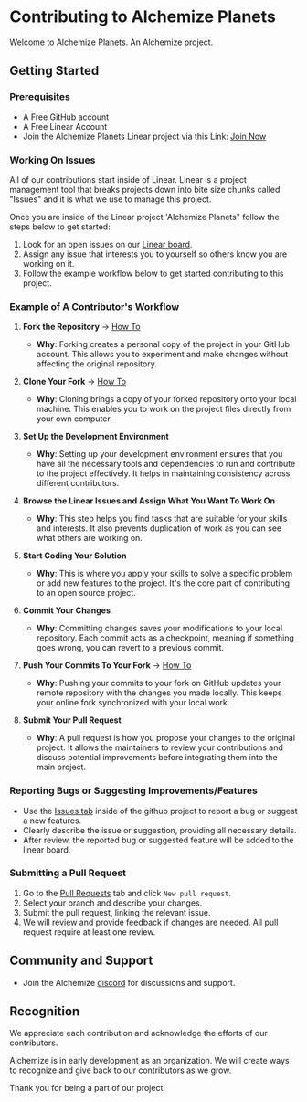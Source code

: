 # Contributing to Alchemize Planets

Welcome to Alchemize Planets. An Alchemize project.

## Getting Started

### Prerequisites

- A Free GitHub account
- A Free Linear Account
- Join the Alchemize Planets Linear project via this Link: [Join Now](https://linear.app/alchemize-planets/join/a3d84e656fce5d151ee4b6efae6b8a7c?s=4)

### Working On Issues

All of our contributions start inside of Linear. Linear is a project management tool that breaks projects down into bite size chunks called "Issues" and it is what we use to manage this project.

Once you are inside of the Linear project 'Alchemize Planets" follow the steps below to get started:

1. Look for an open issues on our [Linear board](https://linear.app/alchemize-planets/team/ALC/active).
2. Assign any issue that interests you to yourself so others know you are working on it.
4. Follow the example workflow below to get started contributing to this project.

### Example of A Contributor's Workflow

1. **Fork the Repository** -> [How To](https://docs.github.com/en/get-started/quickstart/fork-a-repo)
    -  **Why**: Forking creates a personal copy of the project in your GitHub account. This allows you to experiment and make changes without affecting the original repository.

2. **Clone Your Fork** -> [How To](https://docs.github.com/en/repositories/creating-and-managing-repositories/cloning-a-repository)
    - **Why**: Cloning brings a copy of your forked repository onto your local machine. This enables you to work on the project files directly from your own computer.

3. **Set Up the Development Environment**
    - **Why**: Setting up your development environment ensures that you have all the necessary tools and dependencies to run and contribute to the project effectively. It helps in maintaining consistency across different contributors.

4. **Browse the Linear Issues and Assign What You Want To Work On**
    - **Why**: This step helps you find tasks that are suitable for your skills and interests. It also prevents duplication of work as you can see what others are working on.

5. **Start Coding Your Solution**
    - **Why**: This is where you apply your skills to solve a specific problem or add new features to the project. It's the core part of contributing to an open source project.

6. **Commit Your Changes**
    - **Why**: Committing changes saves your modifications to your local repository. Each commit acts as a checkpoint, meaning if something goes wrong, you can revert to a previous commit.

7. **Push Your Commits To Your Fork** -> [How To](https://docs.github.com/en/get-started/using-git/pushing-commits-to-a-remote-repository)
    - **Why**: Pushing your commits to your fork on GitHub updates your remote repository with the changes you made locally. This keeps your online fork synchronized with your local work.

8. **Submit Your Pull Request**
    - **Why**: A pull request is how you propose your changes to the original project. It allows the maintainers to review your contributions and discuss potential improvements before integrating them into the main project.

### Reporting Bugs or Suggesting Improvements/Features

- Use the [Issues tab](https://github.com/xBromsson/planets/issues) inside of the github project to report a bug or suggest a new features.
- Clearly describe the issue or suggestion, providing all necessary details. 
- After review, the reported bug or suggested feature will be added to the linear board.

### Submitting a Pull Request

1. Go to the [Pull Requests](https://github.com/xBromsson/planets/pulls) tab and click `New pull request`.
2. Select your branch and describe your changes.
3. Submit the pull request, linking the relevant issue.
4. We will review and provide feedback if changes are needed. All pull request require at least one review.

## Community and Support

- Join the Alchemize [discord](https://discord.gg/eDCjVVNqFB) for discussions and support.

## Recognition

We appreciate each contribution and acknowledge the efforts of our contributors. 

Alchemize is in early development as an organization. We will create ways to recognize and give back to our contributors as we grow.

Thank you for being a part of our project!
